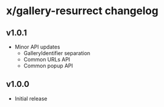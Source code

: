 # x/gallery-resurrect changelog

## v1.0.1
* Minor API updates
  * GalleryIdentifier separation
  * Common URLs API
  * Common popup API

## v1.0.0
* Initial release
